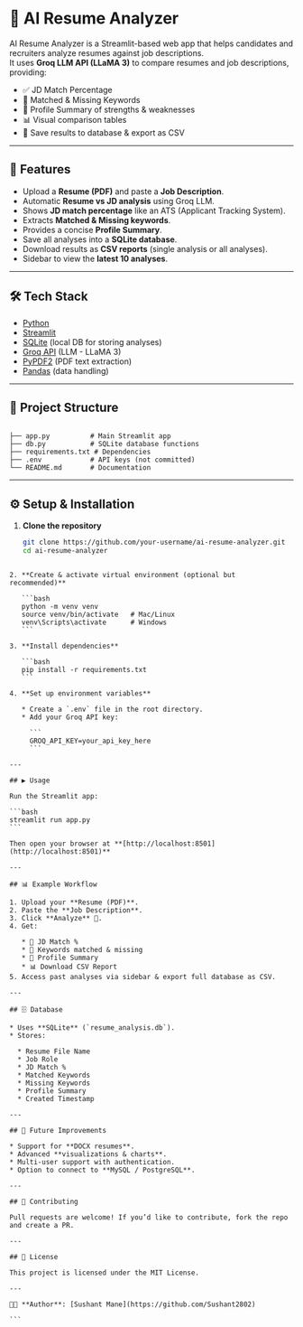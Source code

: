 
# 🤖 AI Resume Analyzer

AI Resume Analyzer is a Streamlit-based web app that helps candidates and recruiters analyze resumes against job descriptions.  
It uses **Groq LLM API (LLaMA 3)** to compare resumes and job descriptions, providing:

- ✅ JD Match Percentage  
- 🔑 Matched & Missing Keywords  
- 🧠 Profile Summary of strengths & weaknesses  
- 📊 Visual comparison tables  
- 📂 Save results to database & export as CSV  

---

## 🚀 Features

- Upload a **Resume (PDF)** and paste a **Job Description**.
- Automatic **Resume vs JD analysis** using Groq LLM.
- Shows **JD match percentage** like an ATS (Applicant Tracking System).
- Extracts **Matched & Missing keywords**.
- Provides a concise **Profile Summary**.
- Save all analyses into a **SQLite database**.
- Download results as **CSV reports** (single analysis or all analyses).
- Sidebar to view the **latest 10 analyses**.

---

## 🛠️ Tech Stack

- [Python](https://www.python.org/)  
- [Streamlit](https://streamlit.io/)  
- [SQLite](https://www.sqlite.org/) (local DB for storing analyses)  
- [Groq API](https://groq.com/) (LLM - LLaMA 3)  
- [PyPDF2](https://pypi.org/project/PyPDF2/) (PDF text extraction)  
- [Pandas](https://pandas.pydata.org/) (data handling)  

---

## 📂 Project Structure

```

├── app.py          # Main Streamlit app
├── db.py           # SQLite database functions
├── requirements.txt # Dependencies
├── .env            # API keys (not committed)
└── README.md       # Documentation

````

---

## ⚙️ Setup & Installation

1. **Clone the repository**
   ```bash
   git clone https://github.com/your-username/ai-resume-analyzer.git
   cd ai-resume-analyzer
````

2. **Create & activate virtual environment (optional but recommended)**

   ```bash
   python -m venv venv
   source venv/bin/activate   # Mac/Linux
   venv\Scripts\activate      # Windows
   ```

3. **Install dependencies**

   ```bash
   pip install -r requirements.txt
   ```

4. **Set up environment variables**

   * Create a `.env` file in the root directory.
   * Add your Groq API key:

     ```
     GROQ_API_KEY=your_api_key_here
     ```

---

## ▶️ Usage

Run the Streamlit app:

```bash
streamlit run app.py
```

Then open your browser at **[http://localhost:8501](http://localhost:8501)**

---

## 📊 Example Workflow

1. Upload your **Resume (PDF)**.
2. Paste the **Job Description**.
3. Click **Analyze** 🚀.
4. Get:

   * 🎯 JD Match %
   * 🔑 Keywords matched & missing
   * 🧠 Profile Summary
   * 📊 Download CSV Report
5. Access past analyses via sidebar & export full database as CSV.

---

## 🗄️ Database

* Uses **SQLite** (`resume_analysis.db`).
* Stores:

  * Resume File Name
  * Job Role
  * JD Match %
  * Matched Keywords
  * Missing Keywords
  * Profile Summary
  * Created Timestamp

---

## 📌 Future Improvements

* Support for **DOCX resumes**.
* Advanced **visualizations & charts**.
* Multi-user support with authentication.
* Option to connect to **MySQL / PostgreSQL**.

---

## 🤝 Contributing

Pull requests are welcome! If you’d like to contribute, fork the repo and create a PR.

---

## 📜 License

This project is licensed under the MIT License.

---

👨‍💻 **Author**: [Sushant Mane](https://github.com/Sushant2802)

```


